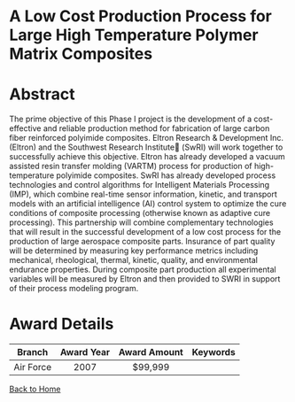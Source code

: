
A Low Cost Production Process for Large High Temperature Polymer Matrix Composites
==================================================================================

# Abstract


The prime objective of this Phase I project is the development of a cost-effective and reliable production method for fabrication of large carbon fiber reinforced polyimide composites.  Eltron Research & Development Inc. (Eltron) and the Southwest Research Institute (SwRI) will work together to successfully achieve this objective.  Eltron has already developed a vacuum assisted resin transfer molding (VARTM) process for production of high-temperature polyimide composites.  SwRI has already developed process technologies and control algorithms for Intelligent Materials Processing (IMP), which combine real-time sensor information, kinetic, and transport models with an artificial intelligence (AI) control system to optimize the cure conditions of composite processing (otherwise known as adaptive cure processing).  This partnership will combine complementary technologies that will result in the successful development of a low cost process for the production of large aerospace composite parts.  Insurance of part quality will be determined by measuring key performance metrics including mechanical, rheological, thermal, kinetic, quality, and environmental endurance properties.  During composite part production all experimental variables will be measured by Eltron and then provided to SWRI in support of their process modeling program.  

# Award Details

|Branch|Award Year|Award Amount|Keywords|
| :---: | :---: | :---: | :---: |
|Air Force|2007|$99,999||
  
  


[Back to Home](https://github.com/chrischow/dod_sbir_awards/DJ/#1311)